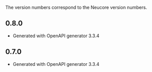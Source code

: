 
The version numbers correspond to the Neucore version numbers.

## 0.8.0

- Generated with OpenAPI generator 3.3.4

## 0.7.0

- Generated with OpenAPI generator 3.3.4
